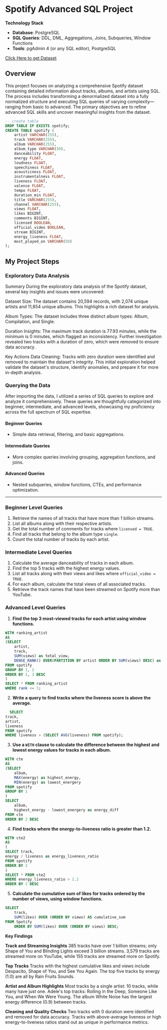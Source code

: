 # Spotify Advanced SQL Project 



**Technology Stack**
- **Database**: PostgreSQL
- **SQL Queries**: DDL, DML, Aggregations, Joins, Subqueries, Window Functions
- **Tools**: pgAdmin 4 (or any SQL editor), PostgreSQL


[Click Here to get Dataset](https://www.kaggle.com/datasets/sanjanchaudhari/spotify-dataset)

## Overview
This project focuses on analyzing a comprehensive Spotify dataset containing detailed information about tracks, albums, and artists using SQL. The process includes transforming a denormalized dataset into a fully normalized structure and executing SQL queries of varying complexity—ranging from basic to advanced. The primary objectives are to refine advanced SQL skills and uncover meaningful insights from the dataset.
```sql
-- create table
DROP TABLE IF EXISTS spotify;
CREATE TABLE spotify (
    artist VARCHAR(255),
    track VARCHAR(255),
    album VARCHAR(255),
    album_type VARCHAR(50),
    danceability FLOAT,
    energy FLOAT,
    loudness FLOAT,
    speechiness FLOAT,
    acousticness FLOAT,
    instrumentalness FLOAT,
    liveness FLOAT,
    valence FLOAT,
    tempo FLOAT,
    duration_min FLOAT,
    title VARCHAR(255),
    channel VARCHAR(255),
    views FLOAT,
    likes BIGINT,
    comments BIGINT,
    licensed BOOLEAN,
    official_video BOOLEAN,
    stream BIGINT,
    energy_liveness FLOAT,
    most_played_on VARCHAR(50)
);
```
## My Project Steps

### Exploratory Data Analysis
Summary
During the exploratory data analysis of the Spotify dataset, several key insights and issues were uncovered:

Dataset Size:
The dataset contains 20,594 records, with 2,074 unique artists and 11,854 unique albums. This highlights a rich dataset for analysis.

Album Types:
The dataset includes three distinct album types: Album, Compilation, and Single.

Duration Insights:
The maximum track duration is 77.93 minutes, while the minimum is 0 minutes, which flagged an inconsistency. Further investigation revealed two tracks with a duration of zero, which were removed to ensure data accuracy.

Key Actions
Data Cleaning:
Tracks with zero duration were identified and removed to maintain the dataset's integrity.
This initial exploration helped validate the dataset's structure, identify anomalies, and prepare it for more in-depth analysis.

### Querying the Data
After importing the data, I utilized a series of SQL queries to explore and analyze it comprehensively. These queries are thoughtfully categorized into beginner, intermediate, and advanced levels, showcasing my proficiency across the full spectrum of SQL expertise.

#### Beginner Queries
- Simple data retrieval, filtering, and basic aggregations.
  
#### Intermediate Queries
- More complex queries involving grouping, aggregation functions, and joins.
  
#### Advanced Queries
- Nested subqueries, window functions, CTEs, and performance optimization.
  
---

### Beginner Level Queries
1. Retrieve the names of all tracks that have more than 1 billion streams.
2. List all albums along with their respective artists.
3. Get the total number of comments for tracks where `licensed = TRUE`.
4. Find all tracks that belong to the album type `single`.
5. Count the total number of tracks by each artist.

### Intermediate Level Queries
1. Calculate the average danceability of tracks in each album.
2. Find the top 5 tracks with the highest energy values.
3. List all tracks along with their views and likes where `official_video = TRUE`.
4. For each album, calculate the total views of all associated tracks.
5. Retrieve the track names that have been streamed on Spotify more than YouTube.

### Advanced Level Queries
1. **Find the top 3 most-viewed tracks for each artist using window functions.**
```sql
WITH ranking_artist
AS
(SELECT 
	artist,
	track,
	SUM(views) as total_view,
	DENSE_RANK() OVER(PARTITION BY artist ORDER BY SUM(views) DESC) as rank 
FROM spotify 
GROUP BY 1, 2
ORDER BY 1, 3 DESC
)
SELECT * FROM ranking_artist 
WHERE rank <= 3;
```

2. **Write a query to find tracks where the liveness score is above the average.**
 ```sql
   SELECT
track,
artist,
liveness
FROM spotify
WHERE liveness > (SELECT AVG(liveness) FROM spotify);
```

3.  **Use a `WITH` clause to calculate the difference between the highest and lowest energy values for tracks in each album.**
```sql
WITH cte
AS
(SELECT 
	album,
	MAX(energy) as highest_energy,
	MIN(energy) as lowest_energery
FROM spotify
GROUP BY 1
)
SELECT 
	album,
	highest_energy - lowest_energery as energy_diff
FROM cte
ORDER BY 2 DESC
```
   
4. **Find tracks where the energy-to-liveness ratio is greater than 1.2.**
```sql
WITH cte2
AS
(
SELECT track, 
energy / liveness as energy_liveness_ratio
FROM spotify
ORDER BY 2
)
SELECT * FROM cte2
WHERE energy_liveness_ratio > 1.2
ORDER BY 2 DESC
```
5. **Calculate the cumulative sum of likes for tracks ordered by the number of views, using window functions.**

```sql
SELECT 
	track,
	SUM(likes) OVER (ORDER BY views) AS cumulative_sum
FROM Spotify
	ORDER BY SUM(likes) OVER (ORDER BY views) DESC;
```

**Key Findings**

**Track and Streaming Insights**
385 tracks have over 1 billion streams; only Shape of You and Blinding Lights exceed 3 billion streams.
3,579 tracks are streamed more on YouTube, while 155 tracks are streamed more on Spotify.

**Top Tracks**
Tracks with the highest cumulative likes and views include Despacito, Shape of You, and See You Again.
The top five tracks by energy (1.0) are all by Rain Fruits Sounds.

**Artist and Album Highlights**
Most tracks by a single artist: 10 tracks, while many have just one.
Adele's top tracks: Rolling in the Deep, Someone Like You, and When We Were Young.
The album White Noise has the largest energy difference (0.9) between tracks.

**Cleaning and Quality Checks**
Two tracks with 0 duration were identified and removed for data accuracy.
Tracks with above-average liveness or high energy-to-liveness ratios stand out as unique in performance metrics.




